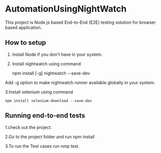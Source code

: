 # AutomationUsingNightWatch

This project is Node.js based End-to-End (E2E) testing solution for browser based application. 

## How to setup

1. Install Node if you don't have in your system.
2. Install nightwatch using command

	npm install [-g] nightwatch --save-dev
	
Add -g option to make nightwatch runner available globally in your system.

3.Install selenium using command

	npm install selenium-download --save-dev

## Running end-to-end tests

1.check out the project.

2.Go to the project folder and run npm install

3.To run the Test cases run nmp test.

